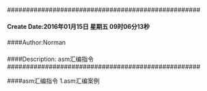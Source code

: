 ###################################################
#### Create Date:2016年01月15日 星期五 09时06分13秒
####
####Author:Norman
####
####Description: asm汇编指令
###################################################

####asm汇编指令
	1.asm汇编案例